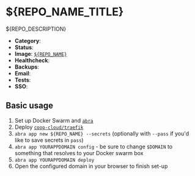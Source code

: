 # ${REPO_NAME_TITLE}

${REPO_DESCRIPTION}

<!-- metadata -->
* **Category**:
* **Status**: 
* **Image**: [`${REPO_NAME}`](https://hub.docker.com/r/${REPO_NAME}/${REPO_NAME})
* **Healthcheck**: 
* **Backups**: 
* **Email**: 
* **Tests**: 
* **SSO**: 
<!-- endmetadata -->

## Basic usage

1. Set up Docker Swarm and [`abra`]
2. Deploy [`coop-cloud/traefik`]
3. `abra app new ${REPO_NAME} --secrets` (optionally with `--pass` if you'd like
   to save secrets in `pass`)
4. `abra app YOURAPPDOMAIN config` - be sure to change `$DOMAIN` to something that resolves to
   your Docker swarm box
5. `abra app YOURAPPDOMAIN deploy`
6. Open the configured domain in your browser to finish set-up

[`abra`]: https://git.autonomic.zone/autonomic-cooperative/abra
[`coop-cloud/traefik`]: https://git.autonomic.zone/coop-cloud/traefik
